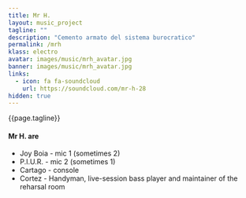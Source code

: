 ```yaml
---
title: Mr H.
layout: music_project
tagline: ""
description: "Cemento armato del sistema burocratico"
permalink: /mrh
klass: electro
avatar: images/music/mrh_avatar.jpg
banner: images/music/mrh_avatar.jpg
links:
  - icon: fa fa-soundcloud
    url: https://soundcloud.com/mr-h-28
hidden: true
---
```


{{page.tagline}}


#### Mr H. are

- Joy Boia - mic 1 (sometimes 2)
- P.I.U.R. - mic 2 (sometimes 1)
- Cartago - console
- Cortez - Handyman, live-session bass player and maintainer of the reharsal room